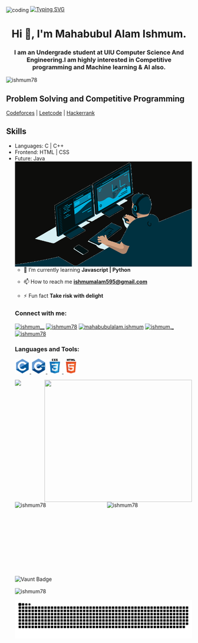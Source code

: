 <img align="center" height="280" width="100%" alt="coding" src="https://i.pinimg.com/736x/6a/9d/9d/6a9d9d1ad1c80aac45914996fa4104db.jpg"> 
<a display="block" align="center" width="70%" font-size="60" height="150" href="https://git.io/typing-svg"><img src="https://readme-typing-svg.herokuapp.com?font=Fira+Code&pause=1000&width=435&lines=Mahabubul+Alam+Ishmum" alt="Typing SVG" /></a>
<h1 align="center">Hi 👋, I'm Mahabubul Alam Ishmum.</h1>
<h3 align="center">I am an Undergrade student at UIU Computer Science And Engineering.I am highly interested in Competitive programming and Machine learning & AI also.</h3>
<p align="left"> <img src="https://komarev.com/ghpvc/?username=ishmum78&label=Profile%20views&color=0e75b6&style=flat" alt="ishmum78" /> </p>
<h2 class="heading-element" dir="auto">Problem Solving and Competitive Programming</h2>
<a href="https://codeforces.com/profile/ishmum78">Codeforces</a> | <a href="https://leetcode.com/u/ishmum78/">Leetcode</a> | <a href="https://www.hackerrank.com/profile/ishmuma78">Hackerrank</a>
<h2 class="heading-element" dir="auto">Skills</h2>
<ul><li><a>Languages: C | C++ </a></li><li><a>Frontend: HTML | CSS </a></li> <li><a>Future: Java </a></li>
 
<img align="right" margin-top="20" alt="coding" width="490" src="https://raw.githubusercontent.com/Potential17/Potential17/master/user%20(2).gif">


- 🌱 I’m currently learning **Javascript | Python**
 
- 📫 How to reach me **ishmumalam595@gmail.com**

- ⚡ Fun fact **Take risk with delight**

<h3 align="left">Connect with me:</h3>
<p align="left">
<a href="https://twitter.com/ishmum__" target="blank"><img align="center" src="https://raw.githubusercontent.com/rahuldkjain/github-profile-readme-generator/master/src/images/icons/Social/twitter.svg" alt="ishmum__" height="30" width="40" /></a>
<a href="https://linkedin.com/in/ishmum78" target="blank"><img align="center" src="https://raw.githubusercontent.com/rahuldkjain/github-profile-readme-generator/master/src/images/icons/Social/linked-in-alt.svg" alt="ishmum78" height="30" width="40" /></a>
<a href="https://fb.com/mahabubulalam.ishmum" target="blank"><img align="center" src="https://raw.githubusercontent.com/rahuldkjain/github-profile-readme-generator/master/src/images/icons/Social/facebook.svg" alt="mahabubulalam.ishmum" height="30" width="40" /></a>
<a href="https://instagram.com/ishmum._" target="blank"><img align="center" src="https://raw.githubusercontent.com/rahuldkjain/github-profile-readme-generator/master/src/images/icons/Social/instagram.svg" alt="ishmum._" height="30" width="40" /></a>
<a href="https://discord.gg/ishmum78" target="blank"><img align="center" src="https://raw.githubusercontent.com/rahuldkjain/github-profile-readme-generator/master/src/images/icons/Social/discord.svg" alt="ishmum78" height="30" width="40" /></a>
</p>

<h3 align="left">Languages and Tools:</h3>
<p align="left"> <a href="https://www.cprogramming.com/" target="_blank" rel="noreferrer"> <img src="https://raw.githubusercontent.com/devicons/devicon/master/icons/c/c-original.svg" alt="c" width="40" height="40"/> </a> <a href="https://www.w3schools.com/cpp/" target="_blank" rel="noreferrer"> <img src="https://raw.githubusercontent.com/devicons/devicon/master/icons/cplusplus/cplusplus-original.svg" alt="cplusplus" width="40" height="40"/> </a> <a href="https://www.w3schools.com/css/" target="_blank" rel="noreferrer"> <img src="https://raw.githubusercontent.com/devicons/devicon/master/icons/css3/css3-original-wordmark.svg" alt="css3" width="40" height="40"/> </a> <a href="https://www.w3.org/html/" target="_blank" rel="noreferrer"> <img src="https://raw.githubusercontent.com/devicons/devicon/master/icons/html5/html5-original-wordmark.svg" alt="html5" width="40" height="40"/> </a> </p>


<p><img src="https://gifdb.com/images/high/computer-system-coding-j3szfjv9fwb5at9x.webp" width="400"> 
  <img align="right" height="330" src="https://t4.ftcdn.net/jpg/04/90/33/39/360_F_490333979_EQdf0tNa0W7MdstKjrGwnjQjoxfYP2zO.jpg" width="400"> </p>
<p><img width="48%" height="200" align="left" src="https://github-readme-stats.vercel.app/api/top-langs?username=ishmum78&show_icons=true&locale=en&layout=compact" alt="ishmum78" />
<img width="48%" height="200" align="right" src="https://github-readme-stats.vercel.app/api?username=ishmum78&show_icons=true&locale=en" alt="ishmum78" />
</p> &nbsp; &nbsp;

![Vaunt Badge](https://api.vaunt.dev/v1/github/entities/ishmum78/contributions?format=svg&private=true)

<p><img align="center" src="https://github-readme-streak-stats.herokuapp.com/?user=ishmum78&" alt="ishmum78" />
</p>

<img alt="snake eating my contributions" src="https://raw.githubusercontent.com/platane/snk/output/github-contribution-grid-snake-dark.svg" style="max-width: 100%;">
